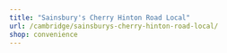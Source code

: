 ```yaml
---
title: "Sainsbury's Cherry Hinton Road Local"
url: /cambridge/sainsburys-cherry-hinton-road-local/
shop: convenience
---
```

